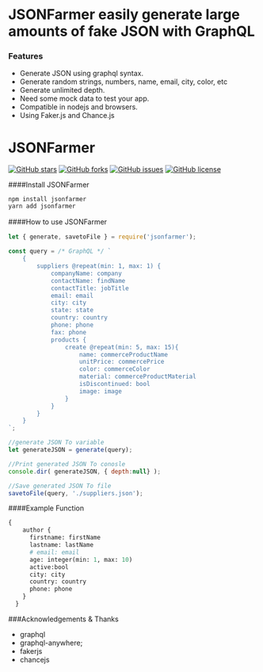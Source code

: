 # JSONFarmer easily generate large amounts of fake JSON with GraphQL

### Features

- Generate JSON using graphql syntax.
- Generate random strings, numbers, name, email, city, color, etc
- Generate unlimited depth.
- Need some mock data to test your app.
- Compatible in nodejs and browsers.
- Using Faker.js and Chance.js

# JSONFarmer
[![GitHub stars](https://img.shields.io/github/stars/graphflo/jsonfarmer)](https://github.com/graphflo/jsonfarmer/stargazers) [![GitHub forks](https://img.shields.io/github/forks/graphflo/jsonfarmer)](https://github.com/graphflo/jsonfarmer/network) [![GitHub issues](https://img.shields.io/github/issues/graphflo/jsonfarmer)](https://github.com/graphflo/jsonfarmer/issues) [![GitHub license](https://img.shields.io/github/license/graphflo/jsonfarmer)](https://github.com/graphflo/jsonfarmer)


####Install JSONFarmer

```
npm install jsonfarmer
yarn add jsonfarmer
```

####How to use JSONFarmer 　

```javascript
let { generate, savetoFile } = require('jsonfarmer');

const query = /* GraphQL */ `
    {
        suppliers @repeat(min: 1, max: 1) {
            companyName: company
            contactName: findName
            contactTitle: jobTitle
            email: email
            city: city
            state: state
            country: country
            phone: phone
            fax: phone
            products {
                create @repeat(min: 5, max: 15){
                    name: commerceProductName
                    unitPrice: commercePrice
                    color: commerceColor
                    material: commerceProductMaterial
                    isDiscontinued: bool
                    image: image
                }                
            }
        }
    }
`;

//generate JSON To variable
let generateJSON = generate(query);

//Print generated JSON To conosle
console.dir( generateJSON, { depth:null} );

//Save generated JSON To file
savetoFile(query, './suppliers.json');
```

####Example Function

```graphql
{
    author {
      firstname: firstName
      lastname: lastName
      # email: email
      age: integer(min: 1, max: 10)
      active:bool
      city: city
      country: country
      phone: phone
    }
  }
```
###Acknowledgements & Thanks
- graphql
- graphql-anywhere;
- fakerjs
- chancejs